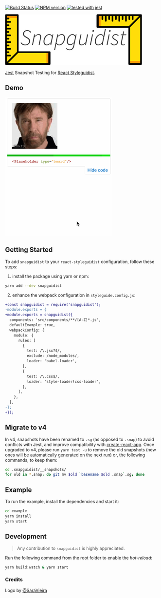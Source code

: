 [![Build Status](https://travis-ci.org/styleguidist/snapguidist.svg?branch=master)](https://travis-ci.org/styleguidist/snapguidist)
[![NPM version](https://img.shields.io/npm/v/snapguidist.svg)](https://www.npmjs.com/package/snapguidist)
[![tested with jest](https://img.shields.io/badge/tested_with-jest-99424f.svg)](https://github.com/facebook/jest)

<img alt="Preview" src="logo.png" width="450px" height="166px" />

[Jest](https://github.com/facebook/jest) Snapshot Testing for [React Styleguidist](https://github.com/styleguidist/react-styleguidist).

## Demo

![Demo](demo.gif)

## Getting Started

To add `snapguidist` to your `react-styleguidist` configuration, follow these steps:

1. install the package using yarn or npm:

  ```bash
  yarn add --dev snapguidist
  ```

2. enhance the webpack configuration in `styleguide.config.js`:

  ```diff
  +const snapguidist = require('snapguidist');
  -module.exports = {
  +module.exports = snapguidist({
    components: 'src/components/**/[A-Z]*.js',
    defaultExample: true,
    webpackConfig: {
      module: {
        rules: [
          {
            test: /\.jsx?$/,
            exclude: /node_modules/,
            loader: 'babel-loader',
          },
          {
            test: /\.css$/,
            loader: 'style-loader!css-loader',
          },
        ],
      },
    },
  -};
  +});
  ```

## Migrate to v4

In v4, snapshots have been renamed to `.sg` (as opposed to `.snap`) to avoid conflicts with Jest, and improve compatibility with [create-react-app](https://github.com/facebook/create-react-app).
Once upgraded to v4, please run `yarn test -u` to remove the old snapshots (new ones will be automatically generated on the next run)
or, the following commands, to keep them:
```sh
cd .snapguidist/__snapshots/
for old in *.snap; do git mv $old `basename $old .snap`.sg; done
```

## Example

To run the example, install the dependencies and start it:

```bash
cd example
yarn install
yarn start
```

## Development

> Any contribution to `snapguidist` is highly appreciated.

Run the following command from the root folder to enable the *hot-reload*:

```bash
yarn build:watch & yarn start
```

### Credits

Logo by [@SaraVieira](https://github.com/SaraVieira)
